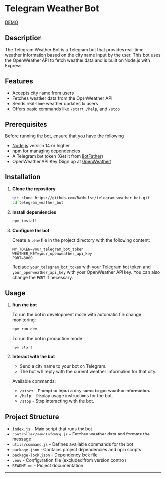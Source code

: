 # Telegram Weather Bot

[DEMO](https://t.me/lala_lulu_bot)

## Description

The Telegram Weather Bot is a Telegram bot that provides real-time weather information based on the city name input by the user. This bot uses the OpenWeather API to fetch weather data and is built on Node.js with Express.

## Features

- Accepts city name from users
- Fetches weather data from the OpenWeather API
- Sends real-time weather updates to users
- Offers basic commands like `/start`, `/help`, and `/stop`

## Prerequisites

Before running the bot, ensure that you have the following:

- [Node.js](https://nodejs.org/) version 14 or higher
- [npm](https://www.npmjs.com/) for managing dependencies
- A Telegram bot token (Get it from [BotFather](https://core.telegram.org/bots#botfather))
- OpenWeather API Key (Sign up at [OpenWeather](https://home.openweathermap.org/users/sign_up))

## Installation

1. **Clone the repository**

   ```bash
   git clone https://github.com/Rakhulsr/telegram_weather_bot.git
   cd telegram_weather_bot
   ```

2. **Install dependencies**

   ```bash
   npm install
   ```

3. **Configure the bot**

   Create a `.env` file in the project directory with the following content:

   ```env
   MY_TOKEN=your_telegram_bot_token
   WEATHER_KEY=your_openweather_api_key
   PORT=3000
   ```

   Replace `your_telegram_bot_token` with your Telegram bot token and `your_openweather_api_key` with your OpenWeather API key. You can also change the `PORT` if necessary.

## Usage

1. **Run the bot**

   To run the bot in development mode with automatic file change monitoring:

   ```bash
   npm run dev
   ```

   To run the bot in production mode:

   ```bash
   npm start
   ```

2. **Interact with the bot**

   - Send a city name to your bot on Telegram.
   - The bot will reply with the current weather information for that city.

   Available commands:

   - `/start` - Prompt to input a city name to get weather information.
   - `/help` - Display usage instructions for the bot.
   - `/stop` - Stop interacting with the bot.

## Project Structure

- `index.js` - Main script that runs the bot
- `controller/sendInfoMsg.js` - Fetches weather data and formats the message
- `utils/command.js` - Defines available commands for the bot
- `package.json` - Contains project dependencies and npm scripts
- `package-lock.json` - Dependency lock file
- `.env` - Configuration file (excluded from version control)
- `README.md` - Project documentation

---
